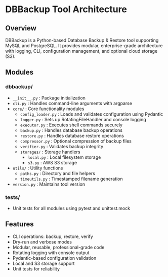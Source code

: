 # DBBackup Tool Architecture

## Overview
DBBackup is a Python-based Database Backup & Restore tool supporting MySQL and PostgreSQL. It provides modular, enterprise-grade architecture with logging, CLI, configuration management, and optional cloud storage (S3).

## Modules

### dbbackup/
- `__init__.py` : Package initialization
- `cli.py` : Handles command-line arguments with argparse
- `core/` : Core functionality modules
  - `config_loader.py` : Loads and validates configuration using Pydantic
  - `logger.py` : Sets up RotatingFileHandler and console logging
  - `executor.py` : Executes shell commands securely
  - `backup.py` : Handles database backup operations
  - `restore.py` : Handles database restore operations
  - `compressor.py` : Optional compression of backup files
  - `verifier.py` : Validates backup integrity
  - `storages/` : Storage handlers
    - `local.py` : Local filesystem storage
    - `s3.py` : AWS S3 storage
- `utils/` : Utility functions
  - `paths.py` : Directory and file helpers
  - `timeutils.py` : Timestamped filename generation
- `version.py` : Maintains tool version

### tests/
- Unit tests for all modules using pytest and unittest.mock

## Features
- CLI operations: backup, restore, verify
- Dry-run and verbose modes
- Modular, reusable, professional-grade code
- Rotating logging with console output
- Pydantic-based configuration validation
- Local and S3 storage support
- Unit tests for reliability